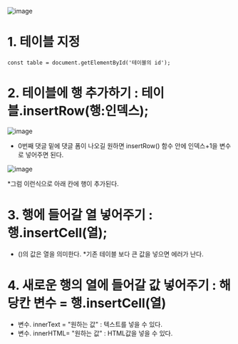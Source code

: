 
![image](https://user-images.githubusercontent.com/79133602/132698721-efe3df9e-fc01-44e6-8538-7b31bdbe058f.png)


# 1. 테이블 지정 
 	const table = document.getElementById('테이블의 id');

# 2. 테이블에 행 추가하기 : 테이블.insertRow(행:인덱스);
![image](https://user-images.githubusercontent.com/79133602/132699061-2b93a94b-92a4-4d24-8cc0-bf5d4c65ee7a.png)

* 0번째 댓글 밑에 댓글 폼이 나오길 원하면 insertRow() 함수 안에 인덱스+1을 변수로 넣어주면 된다.

![image](https://user-images.githubusercontent.com/79133602/132699298-d39ce53e-2a4d-468c-91c7-f3e16e8c9c90.png)

*그럼 이런식으로 아래 칸에 행이 추가된다. 

# 3. 행에 들어갈 열 넣어주기 : 행.insertCell(열);
* ()의 값은 열을 의미한다. 
*기존 테이블 보다 큰 값을 넣으면 에러가 난다. 

# 4. 새로운 행의 열에 들어갈 값 넣어주기 : 해당칸 변수 = 행.insertCell(열)
* 변수. innerText = "원하는 값" : 텍스트를 넣을 수 있다. 
* 변수. innerHTML= "원하는 값" : HTML값을 넣을 수 있다. 








